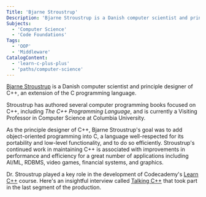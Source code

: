 ```yaml
---
Title: 'Bjarne Stroustrup'
Description: 'Bjarne Stroustrup is a Danish computer scientist and principle designer of C++, an extension of the C programming language. Stroustrup has authored several computer programming books focused on C++, including The C++ Programming Language, and is currently a Visiting Professor in Computer Science at Columbia University. As the principle designer of C++, Bjarne Stroustrups goal was to add object-oriented programming into C, a language well-respected for its portability and low-level functionality, and to do so efficiently. Stroustrups continued work in maintaining C++ is associated with improvements in performance and efficiency for a great number of applications including AI/ML, RDBMS, video games, financial systems, and graphics. Dr. Stroustrup played a key role in the development of Codecademys Learn C++ course. Heres an insightful interview called Talking C++ that took part in the last segment of the production.'
Subjects:
  - 'Computer Science'
  - 'Code Foundations'
Tags:
  - 'OOP'
  - 'Middleware'
CatalogContent:
  - 'learn-c-plus-plus'
  - 'paths/computer-science'
---
```


[Bjarne Stroustrup](https://www.stroustrup.com) is a Danish computer scientist and principle designer of C++, an extension of the C programming language.

Stroustrup has authored several computer programming books focused on C++, including _The C++ Programming Language_, and is currently a Visiting Professor in Computer Science at Columbia University.

As the principle designer of C++, Bjarne Stroustrup's goal was to add object-oriented programming into C, a language well-respected for its portability and low-level functionality, and to do so efficiently. Stroustrup's continued work in maintaining C++ is associated with improvements in performance and efficiency for a great number of applications including AI/ML, RDBMS, video games, financial systems, and graphics.

Dr. Stroustrup played a key role in the development of Codecademy's [Learn C++](https://www.codecademy.com/learn/learn-c-plus-plus) course. Here's an insightful interview called [Talking C++](https://www.codecademy.com/resources/blog/bjarne-stroustrup-interview/) that took part in the last segment of the production.
